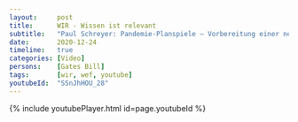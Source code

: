 ```yaml
---
layout:     post
title:      WIR - Wissen ist relevant
subtitle:   "Paul Schreyer: Pandemie-Planspiele – Vorbereitung einer neuen Ära?"
date:       2020-12-24
timeline:   true
categories: [Video]
persons:    [Gates Bill]
tags:       [wir, wef, youtube]
youtubeId:  "SSnJhHOU_28"
---
```


{% include youtubePlayer.html id=page.youtubeId %}
